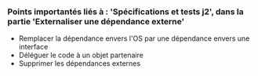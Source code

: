 ### Points importantés liés à : 'Spécifications et tests j2', dans la partie 'Externaliser une dépendance externe'

- Remplacer la dépendance envers l'OS par une dépendance envers une interface
- Déléguer le code à un objet partenaire 
- Supprimer les dépendances externes
